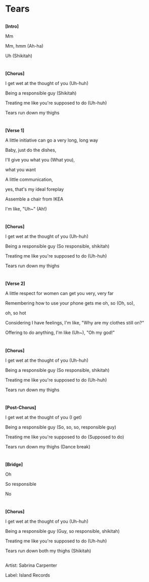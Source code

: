 # Tears

##

##

**[Intro]**

Mm


Mm, hmm (Ah-ha)

Uh (Shikitah)

#

**[Chorus]**

I get wet at the thought of you (Uh-huh)

Being a responsible guy (Shikitah)

Treating me like you're supposed to do (Uh-huh)

Tears run down my thighs


#

**[Verse 1]**

A little initiative can go a very long, long way

Baby, just do the dishes,

I'll give you what you (What you),

what you want

A little communication,

yes, that's my ideal foreplay

Assemble a chair from IKEA

I'm like, "Uh~" (Ah!)

#

**[Chorus]**

I get wet at the thought of you (Uh-huh)


Being a responsible guy (So responsible, shikitah)

Treating me like you're supposed to do (Uh-huh)

Tears run down my thighs

#

**[Verse 2]**

A little respect for women can get you very, very far

Remembering how to use your phone gets me oh, so (Oh, so),

oh, so hot

Considering I have feelings, I'm like, "Why are my clothes still on?"

Offering to do anything, I'm like (Uh~), "Oh my god!"

#

**[Chorus]**

I get wet at the thought of you (Uh-huh)

Being a responsible guy (So responsible, shikitah)

Treating me like you're supposed to do (Uh-huh)

Tears run down my thighs

#

**[Post-Chorus]**

I get wet at the thought of you (I get)

Being a responsible guy (So, so, so, responsible guy)

Treating me like you're supposed to do (Supposed to do)

Tears run down my thighs (Dance break)

#

**[Bridge]**

Oh

So responsible

No

#

**[Chorus]**

I get wet at the thought of you (Uh-huh)

Being a responsible guy (Guy, so responsible, shikitah)

Treating me like you're supposed to do (Uh-huh)

Tears run down both my thighs (Shikitah)

##

Artist: Sabrina Carpenter

Label: Island Records


